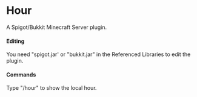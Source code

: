 # Hour
A Spigot/Bukkit Minecraft Server plugin.

#### Editing
You need "spigot.jar' or "bukkit.jar" in the Referenced Libraries to edit the plugin.

#### Commands
Type "/hour" to show the local hour.
